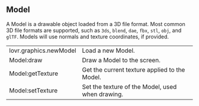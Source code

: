 <!--
category: reference
-->

Model
---

A Model is a drawable object loaded from a 3D file format.  Most common 3D file formats are
supported, such as `3ds`, `blend`, `dae`, `fbx`, `stl`, `obj`, and `glTF`.  Models will use normals
and texture coordinates, if provided.

<table>
<tr>
  <td class="pre">lovr.graphics.newModel</td>
  <td>Load a new Model.</td>
</tr>

<tr>
  <td class="pre">Model:draw</td>
  <td>Draw a Model to the screen.</td>
</tr>

<tr>
  <td class="pre">Model:getTexture</td>
  <td>Get the current texture applied to the Model.</td>
</tr>

<tr>
  <td class="pre">Model:setTexture</td>
  <td>Set the texture of the Model, used when drawing.</td>
</tr>
</table>

